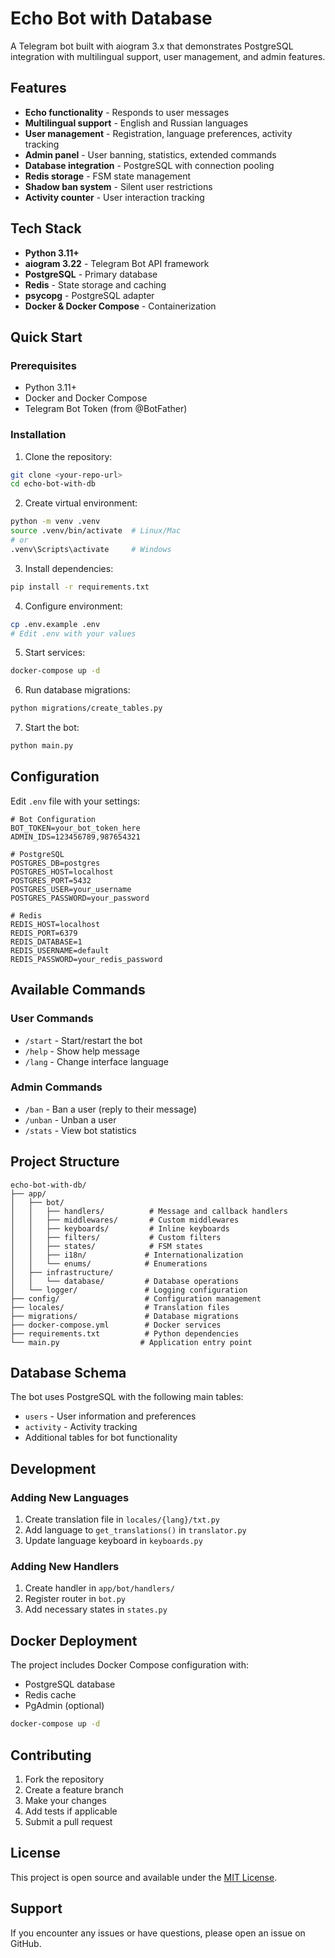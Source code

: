 # Echo Bot with Database

A Telegram bot built with aiogram 3.x that demonstrates PostgreSQL integration with multilingual support, user management, and admin features.

## Features

- **Echo functionality** - Responds to user messages
- **Multilingual support** - English and Russian languages
- **User management** - Registration, language preferences, activity tracking
- **Admin panel** - User banning, statistics, extended commands
- **Database integration** - PostgreSQL with connection pooling
- **Redis storage** - FSM state management
- **Shadow ban system** - Silent user restrictions
- **Activity counter** - User interaction tracking

## Tech Stack

- **Python 3.11+**
- **aiogram 3.22** - Telegram Bot API framework
- **PostgreSQL** - Primary database
- **Redis** - State storage and caching
- **psycopg** - PostgreSQL adapter
- **Docker & Docker Compose** - Containerization

## Quick Start

### Prerequisites

- Python 3.11+
- Docker and Docker Compose
- Telegram Bot Token (from @BotFather)

### Installation

1. Clone the repository:
```bash
git clone <your-repo-url>
cd echo-bot-with-db
```

2. Create virtual environment:
```bash
python -m venv .venv
source .venv/bin/activate  # Linux/Mac
# or
.venv\Scripts\activate     # Windows
```

3. Install dependencies:
```bash
pip install -r requirements.txt
```

4. Configure environment:
```bash
cp .env.example .env
# Edit .env with your values
```

5. Start services:
```bash
docker-compose up -d
```

6. Run database migrations:
```bash
python migrations/create_tables.py
```

7. Start the bot:
```bash
python main.py
```

## Configuration

Edit `.env` file with your settings:

```env
# Bot Configuration
BOT_TOKEN=your_bot_token_here
ADMIN_IDS=123456789,987654321

# PostgreSQL
POSTGRES_DB=postgres
POSTGRES_HOST=localhost
POSTGRES_PORT=5432
POSTGRES_USER=your_username
POSTGRES_PASSWORD=your_password

# Redis
REDIS_HOST=localhost
REDIS_PORT=6379
REDIS_DATABASE=1
REDIS_USERNAME=default
REDIS_PASSWORD=your_redis_password
```

## Available Commands

### User Commands
- `/start` - Start/restart the bot
- `/help` - Show help message
- `/lang` - Change interface language

### Admin Commands
- `/ban` - Ban a user (reply to their message)
- `/unban` - Unban a user
- `/stats` - View bot statistics

## Project Structure

```
echo-bot-with-db/
├── app/
│   ├── bot/
│   │   ├── handlers/          # Message and callback handlers
│   │   ├── middlewares/       # Custom middlewares
│   │   ├── keyboards/         # Inline keyboards
│   │   ├── filters/           # Custom filters
│   │   ├── states/            # FSM states
│   │   ├── i18n/             # Internationalization
│   │   └── enums/            # Enumerations
│   ├── infrastructure/
│   │   └── database/         # Database operations
│   └── logger/               # Logging configuration
├── config/                   # Configuration management
├── locales/                  # Translation files
├── migrations/               # Database migrations
├── docker-compose.yml        # Docker services
├── requirements.txt          # Python dependencies
└── main.py                  # Application entry point
```

## Database Schema

The bot uses PostgreSQL with the following main tables:
- `users` - User information and preferences
- `activity` - Activity tracking
- Additional tables for bot functionality

## Development

### Adding New Languages

1. Create translation file in `locales/{lang}/txt.py`
2. Add language to `get_translations()` in `translator.py`
3. Update language keyboard in `keyboards.py`

### Adding New Handlers

1. Create handler in `app/bot/handlers/`
2. Register router in `bot.py`
3. Add necessary states in `states.py`

## Docker Deployment

The project includes Docker Compose configuration with:
- PostgreSQL database
- Redis cache
- PgAdmin (optional)

```bash
docker-compose up -d
```

## Contributing

1. Fork the repository
2. Create a feature branch
3. Make your changes
4. Add tests if applicable
5. Submit a pull request

## License

This project is open source and available under the [MIT License](LICENSE).

## Support

If you encounter any issues or have questions, please open an issue on GitHub.
